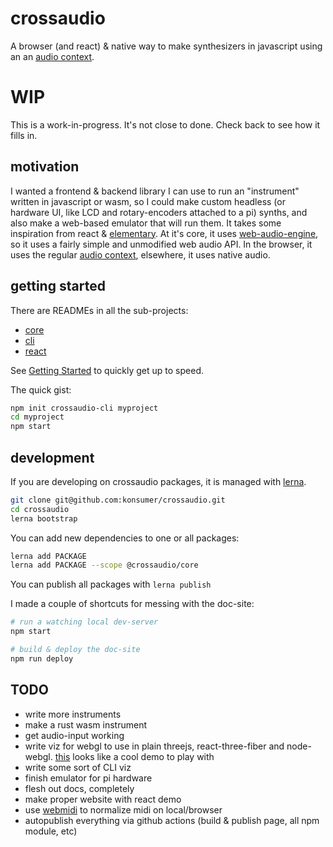 # crossaudio

A browser (and react) & native way to make synthesizers in javascript using an an [audio context](https://developer.mozilla.org/en-US/docs/Web/API/AudioContext).

# WIP

This is a work-in-progress. It's not close to done. Check back to see how it fills in.

## motivation

I wanted a frontend & backend library I can use to run an "instrument" written in javascript or wasm, so I could make custom headless (or hardware UI, like LCD and rotary-encoders attached to a pi) synths, and also make a web-based emulator that will run them. It takes some inspiration from react & [elementary](https://www.elementary.audio/). At it's core, it uses [web-audio-engine](https://www.npmjs.com/package/web-audio-engine), so it uses a fairly simple and unmodified web audio API. In the browser, it uses the regular [audio context](https://developer.mozilla.org/en-US/docs/Web/API/AudioContext), elsewhere, it uses native audio.

## getting started


There are READMEs in all the sub-projects:

- [core](./packages/core)
- [cli](./packages/cli)
- [react](./packages/react)


See [Getting Started](https://github.com/konsumer/crossaudio/wiki/Getting-Started) to quickly get up to speed.

The quick gist:

```sh
npm init crossaudio-cli myproject
cd myproject
npm start
```


## development

If you are developing on crossaudio packages, it is managed with [lerna](https://lerna.js.org/).

```sh
git clone git@github.com:konsumer/crossaudio.git
cd crossaudio
lerna bootstrap
```

You can add new dependencies to one or all packages:

```sh
lerna add PACKAGE
lerna add PACKAGE --scope @crossaudio/core
```

You can publish all packages with `lerna publish`

I made a couple of shortcuts for messing with the doc-site:

```sh
# run a watching local dev-server
npm start

# build & deploy the doc-site
npm run deploy

```

## TODO

- write more instruments
- make a rust wasm instrument
- get audio-input working
- write viz for webgl to use in plain threejs, react-three-fiber and node-webgl. [this](https://medium.com/@mag_ops/music-visualiser-with-three-js-web-audio-api-b30175e7b5ba) looks like a cool demo to play with
- write some sort of CLI viz
- finish emulator for pi hardware
- flesh out docs, completely
- make proper website with react demo
- use [webmidi](https://github.com/djipco/webmidi/tree/develop) to normalize midi on local/browser
- autopublish everything via github actions (build & publish page, all npm module, etc)
